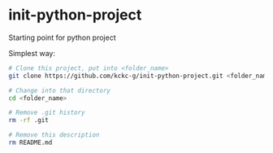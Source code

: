 # init-python-project
Starting point for python project

Simplest way:

```bash
# Clone this project, put into <folder_name>
git clone https://github.com/kckc-g/init-python-project.git <folder_name>

# Change into that directory
cd <folder_name>

# Remove .git history
rm -rf .git

# Remove this description
rm README.md
```
